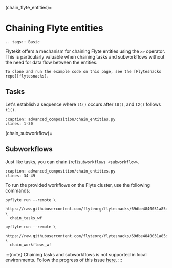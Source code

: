 (chain_flyte_entities)=

# Chaining Flyte entities

```{eval-rst}
.. tags:: Basic
```

Flytekit offers a mechanism for chaining Flyte entities using the `>>` operator.
This is particularly valuable when chaining tasks and subworkflows without the need for data flow between the entities.

```{note}
To clone and run the example code on this page, see the [Flytesnacks repo][flytesnacks].
```

## Tasks

Let's establish a sequence where `t1()` occurs after `t0()`, and `t2()` follows `t1()`.
 
```{rli} https://raw.githubusercontent.com/flyteorg/flytesnacks/69dbe4840031a85d79d9ded25f80397c6834752d/examples/advanced_composition/advanced_composition/chain_entities.py
:caption: advanced_composition/chain_entities.py
:lines: 1-30
```

(chain_subworkflow)=
## Subworkflows

Just like tasks, you can chain {ref}`subworkflows <subworkflow>`.

```{rli} https://raw.githubusercontent.com/flyteorg/flytesnacks/69dbe4840031a85d79d9ded25f80397c6834752d/examples/advanced_composition/advanced_composition/chain_entities.py
:caption: advanced_composition/chain_entities.py
:lines: 34-49
```

To run the provided workflows on the Flyte cluster, use the following commands:

```
pyflyte run --remote \
  https://raw.githubusercontent.com/flyteorg/flytesnacks/69dbe4840031a85d79d9ded25f80397c6834752d/examples/advanced_composition/advanced_composition/chain_entities.py \
  chain_tasks_wf
```

```
pyflyte run --remote \
  https://raw.githubusercontent.com/flyteorg/flytesnacks/69dbe4840031a85d79d9ded25f80397c6834752d/examples/advanced_composition/advanced_composition/chain_entities.py \
  chain_workflows_wf
```

:::{note}
Chaining tasks and subworkflows is not supported in local environments.
Follow the progress of this issue [here](https://github.com/flyteorg/flyte/issues/4080).
:::

[flytesnacks]: https://github.com/flyteorg/flytesnacks/tree/master/examples/advanced_composition/
